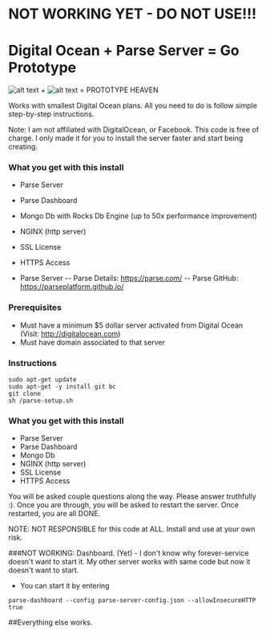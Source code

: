 # NOT WORKING YET - DO NOT USE!!!

# Digital Ocean + Parse Server =  Go Prototype

![alt text](https://github.com/prodigy2m/Parse-Server-with-RocksDB-on-Digital-Ocean/blob/master/digitalocean-logo.jpg "Digital Ocean") + ![alt text](https://github.com/prodigy2m/Parse-Server-with-RocksDB-on-Digital-Ocean/blob/master/Parse-Logo.png "Parse Logo") = PROTOTYPE HEAVEN

Works with smallest Digital Ocean plans. All you need to do is follow simple step-by-step instructions.

Note: I am not affiliated with DigitalOcean, or Facebook. This code is free of charge. I only made it for you to install the server faster and start being creating.

### What you get with this install
- Parse Server
- Parse Dashboard
- Mongo Db with Rocks Db Engine (up to 50x performance improvement)
- NGINX (http server)
- SSL License
- HTTPS Access

- Parse Server
-- Parse Details: https://parse.com/
-- Parse GitHub: https://parseplatform.github.io/

### Prerequisites

- Must have a minimum $5 dollar server activated from Digital Ocean (Visit: http://digitalocean.com)
- Must have domain associated to that server

### Instructions

```
sudo apt-get update
sudo apt-get -y install git bc
git clone
sh /parse-setup.sh
```

### What you get with this install
- Parse Server
- Parse Dashboard
- Mongo Db
- NGINX (http server)
- SSL License
- HTTPS Access

You will be asked couple questions along the way. Please answer truthfully :). Once you are through, you will be asked to restart the server. Once restarted, you are all DONE.


NOTE: NOT RESPONSIBLE for this code at ALL. Install and use at your own risk.


###NOT WORKING: Dashboard. (Yet) - I don't know why forever-service doesn't want to start it. My other server works with same code but now it doesn't want to start.
- You can start it by entering

```
parse-dashboard --config parse-server-config.json --allowInsecureHTTP true
```

##Everything else works.
